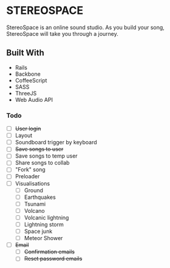 # STEREOSPACE

StereoSpace is an online sound studio. As you build your song, StereoSpace will take you through a journey.

## Built With

+ Rails
+ Backbone
+ CoffeeScript
+ SASS
+ ThreeJS
+ Web Audio API

### Todo
+ [ ] ~~User login~~
+ [ ] Layout
+ [ ] Soundboard trigger by keyboard
+ [ ] ~~Save songs to user~~
+ [ ] Save songs to temp user
+ [ ] Share songs to collab
+ [ ] "Fork" song
+ [ ] Preloader
+ [ ] Visualisations
  + [ ] Ground
  + [ ] Earthquakes
  + [ ] Tsunami
  + [ ] Volcano
  + [ ] Volcanic lightning
  + [ ] Lightning storm
  + [ ] Space junk
  + [ ] Meteor Shower
+ [ ] ~~Email~~
  + [ ] ~~Confirmation emails~~
  + [ ] ~~Reset password emails~~